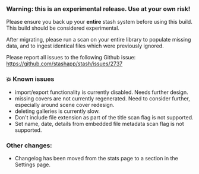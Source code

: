 ### **Warning:** this is an experimental release. Use at your own risk!

Please ensure you back up your **entire** stash system before using this build. This build should be considered experimental.

After migrating, please run a scan on your entire library to populate missing data, and to ingest identical files which were previously ignored.

Please report all issues to the following Github issue: https://github.com/stashapp/stash/issues/2737

### 💥 Known issues
* import/export functionality is currently disabled. Needs further design.
* missing covers are not currently regenerated. Need to consider further, especially around scene cover redesign.
* deleting galleries is currently slow.
* Don't include file extension as part of the title scan flag is not supported.
* Set name, date, details from embedded file metadata scan flag is not supported.

### Other changes:

* Changelog has been moved from the stats page to a section in the Settings page.